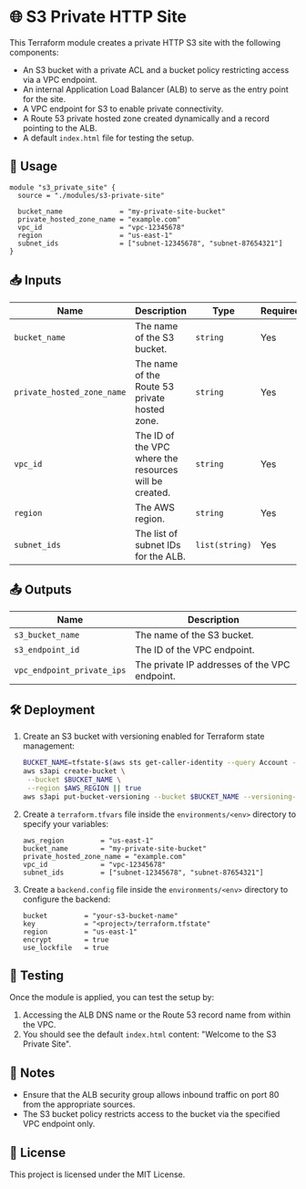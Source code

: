 # 🌐 S3 Private HTTP Site

This Terraform module creates a private HTTP S3 site with the following components:

- An S3 bucket with a private ACL and a bucket policy restricting access via a VPC endpoint.
- An internal Application Load Balancer (ALB) to serve as the entry point for the site.
- A VPC endpoint for S3 to enable private connectivity.
- A Route 53 private hosted zone created dynamically and a record pointing to the ALB.
- A default `index.html` file for testing the setup.

## 🚀 Usage

```hcl
module "s3_private_site" {
  source = "./modules/s3-private-site"

  bucket_name              = "my-private-site-bucket"
  private_hosted_zone_name = "example.com"
  vpc_id                   = "vpc-12345678"
  region                   = "us-east-1"
  subnet_ids               = ["subnet-12345678", "subnet-87654321"]
}
```

## 📥 Inputs

| Name                       | Description                                            | Type           | Required |
| -------------------------- | ------------------------------------------------------ | -------------- | -------- |
| `bucket_name`              | The name of the S3 bucket.                             | `string`       | Yes      |
| `private_hosted_zone_name` | The name of the Route 53 private hosted zone.          | `string`       | Yes      |
| `vpc_id`                   | The ID of the VPC where the resources will be created. | `string`       | Yes      |
| `region`                   | The AWS region.                                        | `string`       | Yes      |
| `subnet_ids`               | The list of subnet IDs for the ALB.                    | `list(string)` | Yes      |

## 📤 Outputs

| Name                       | Description                                   |
| -------------------------- | --------------------------------------------- |
| `s3_bucket_name`           | The name of the S3 bucket.                    |
| `s3_endpoint_id`           | The ID of the VPC endpoint.                   |
| `vpc_endpoint_private_ips` | The private IP addresses of the VPC endpoint. |

## 🛠️ Deployment

1. Create an S3 bucket with versioning enabled for Terraform state management:

   ```sh
   BUCKET_NAME=tfstate-$(aws sts get-caller-identity --query Account --output text)
   aws s3api create-bucket \
    --bucket $BUCKET_NAME \
    --region $AWS_REGION || true
   aws s3api put-bucket-versioning --bucket $BUCKET_NAME --versioning-configuration Status=Enabled
   ```

2. Create a `terraform.tfvars` file inside the `environments/<env>` directory to specify your variables:

   ```hcl
   aws_region         = "us-east-1"
   bucket_name        = "my-private-site-bucket"
   private_hosted_zone_name = "example.com"
   vpc_id             = "vpc-12345678"
   subnet_ids         = ["subnet-12345678", "subnet-87654321"]
   ```

3. Create a `backend.config` file inside the `environments/<env>` directory to configure the backend:

   ```hcl
   bucket         = "your-s3-bucket-name"
   key            = "<project>/terraform.tfstate"
   region         = "us-east-1"
   encrypt        = true
   use_lockfile   = true
   ```

## 🧪 Testing

Once the module is applied, you can test the setup by:

1. Accessing the ALB DNS name or the Route 53 record name from within the VPC.
2. You should see the default `index.html` content: "Welcome to the S3 Private Site".

## 📝 Notes

- Ensure that the ALB security group allows inbound traffic on port 80 from the appropriate sources.
- The S3 bucket policy restricts access to the bucket via the specified VPC endpoint only.

## 📜 License

This project is licensed under the MIT License.
